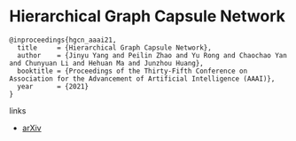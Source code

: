 # Hierarchical Graph Capsule Network

```
@inproceedings{hgcn_aaai21,
  title     = {Hierarchical Graph Capsule Network},
  author    = {Jinyu Yang and Peilin Zhao and Yu Rong and Chaochao Yan and Chunyuan Li and Hehuan Ma and Junzhou Huang},
  booktitle = {Proceedings of the Thirty-Fifth Conference on Association for the Advancement of Artificial Intelligence (AAAI)},
  year      = {2021}
}
```

links
- [arXiv](https://arxiv.org/abs/2012.08734)
